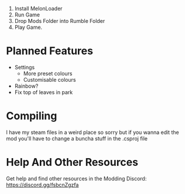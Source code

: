 1. Install MelonLoader
2. Run Game
3. Drop Mods Folder into Rumble Folder
4. Play Game.

# Planned Features
* Settings
    * More preset colours
    * Customisable colours
* Rainbow?
* Fix top of leaves in park

# Compiling
I have my steam files in a weird place so sorry but if you wanna edit the mod you'll have to change a buncha stuff in the .csproj file

# Help And Other Resources
Get help and find other resources in the Modding Discord:
https://discord.gg/fsbcnZgzfa
